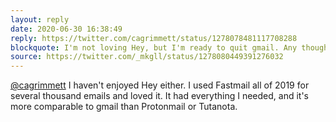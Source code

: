 ```yaml
---
layout: reply
date: 2020-06-30 16:38:49
reply: https://twitter.com/cagrimmett/status/1278078481117708288
blockquote: I'm not loving Hey, but I'm ready to quit gmail. Any thoughts on Fastmail vs Protonmail? Or another suggestion?
source: https://twitter.com/_mkgll/status/1278080449391276032
---
```


[@cagrimmett](https://twitter.com/cagrimmett) I haven't enjoyed Hey either. I used Fastmail all of 2019 for several thousand emails and loved it. It had everything I needed, and it's more comparable to gmail than Protonmail or Tutanota.
